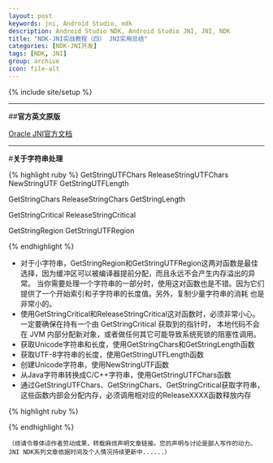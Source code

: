 ```yaml
---
layout: post
keywords: jni, Android Studio, ndk
description: Android Studio NDK, Android Studio JNI, JNI, NDK
title: "NDK-JNI实战教程（四） JNI实用总结"
categories: [NDK-JNI开发]
tags: [NDK, JNI]
group: archive
icon: file-alt
---
```

{% include site/setup %}

<hr>

##**官方英文原版**

[Oracle JNI官方文档](http://docs.oracle.com/javase/7/docs/technotes/guides/jni/spec/jniTOC.html)

<hr>

#**关于字符串处理**

{% highlight ruby %}
GetStringUTFChars
ReleaseStringUTFChars
NewStringUTF
GetStringUTFLength

GetStringChars
ReleaseStringChars
GetStringLength

GetStringCritical
ReleaseStringCritical

GetStringRegion
GetStringUTFRegion

{% endhighlight %}

- 对于小字符串，GetStringRegion和GetStringUTFRegion这两对函数是最佳选择，因为缓冲区可以被编译器提前分配，而且永远不会产生内存溢出的异常。
当你需要处理一个字符串的一部分时，使用这对函数也是不错。因为它们提供了一个开始索引和子字符串的长度值。另外，复制少量字符串的消耗 也是非常小的。
- 使用GetStringCritical和ReleaseStringCritical这对函数时，必须非常小心。一定要确保在持有一个由 GetStringCritical 获取到的指针时，
本地代码不会在 JVM 内部分配新对象，或者做任何其它可能导致系统死锁的阻塞性调用。
- 获取Unicode字符串和长度，使用GetStringChars和GetStringLength函数
- 获取UTF-8字符串的长度，使用GetStringUTFLength函数
- 创建Unicode字符串，使用NewStringUTF函数
- 从Java字符串转换成C/C++字符串，使用GetStringUTFChars函数
- 通过GetStringUTFChars、GetStringChars、GetStringCritical获取字符串，这些函数内部会分配内存，必须调用相对应的ReleaseXXXX函数释放内存


{% highlight ruby %}

{% endhighlight %}



	（烦请令尊体谅作者劳动成果，转载麻烦声明文章链接。您的声明与讨论是鄙人写作的动力。JNI NDK系列文章依据时间及个人情况持续更新中......）
